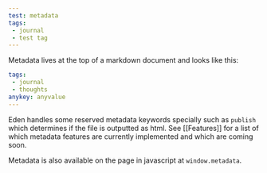 ```yaml
---
test: metadata
tags:
 - journal
 - test tag
---
```

Metadata lives at the top of a markdown document and looks like this:
```yaml
tags:
 - journal
 - thoughts
anykey: anyvalue
---
```
Eden handles some reserved metadata keywords specially such as `publish` which determines if the file is outputted as html.  See [[Features]] for a list of which metadata features are currently implemented and which are coming soon.

Metadata is also available on the page in javascript at `window.metadata`.